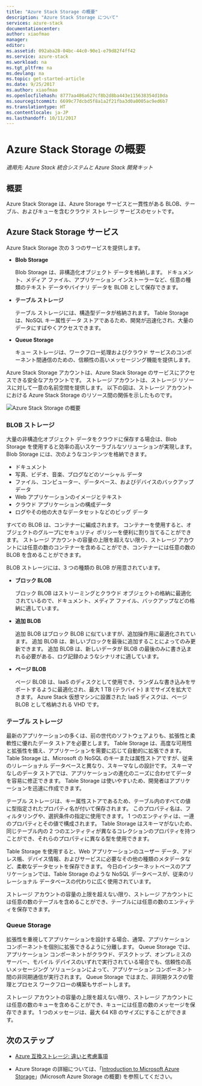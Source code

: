```yaml
---
title: "Azure Stack Storage の概要"
description: "Azure Stack Storage について"
services: azure-stack
documentationcenter: 
author: xiaofmao
manager: 
editor: 
ms.assetid: 092aba28-04bc-44c0-90e1-e79d82f4ff42
ms.service: azure-stack
ms.workload: na
ms.tgt_pltfrm: na
ms.devlang: na
ms.topic: get-started-article
ms.date: 9/25/2017
ms.author: xiaofmao
ms.openlocfilehash: 8777aa486a627cf8b2d8ba443e115638354d10da
ms.sourcegitcommit: 6699c77dcbd5f8a1a2f21fba3d0a0005ac9ed6b7
ms.translationtype: HT
ms.contentlocale: ja-JP
ms.lasthandoff: 10/11/2017
---
```

# <a name="introduction-to-azure-stack-storage"></a>Azure Stack Storage の概要

*適用先: Azure Stack 統合システムと Azure Stack 開発キット*

## <a name="overview"></a>概要
Azure Stack Storage は、Azure Storage サービスと一貫性がある BLOB、テーブル、およびキューを含むクラウド ストレージ サービスのセットです。

## <a name="azure-stack-storage-services"></a>Azure Stack Storage サービス
Azure Stack Storage 次の 3 つのサービスを提供します。

* **Blob Storage** 

    Blob Storage は、非構造化オブジェクト データを格納します。 ドキュメント、メディア ファイル、アプリケーション インストーラーなど、任意の種類のテキスト データやバイナリ データを BLOB として保存できます。
* **テーブル ストレージ** 

    テーブル ストレージには、構造型データが格納されます。 Table Storage は、NoSQL キー属性データ ストアであるため、開発が迅速化され、大量のデータにすばやくアクセスできます。
* **Queue Storage** 

    キュー ストレージは、ワークフロー処理およびクラウド サービスのコンポーネント間通信のための、信頼性の高いメッセージング機能を提供します。

Azure Stack Storage アカウントは、Azure Stack Storage のサービスにアクセスできる安全なアカウントです。 ストレージ アカウントは、ストレージ リソースに対して一意の名前空間を提供します。 以下の図は、ストレージ アカウントにおける Azure Stack Storage のリソース間の関係を示したものです。

![Azure Stack Storage の概要](media/azure-stack-storage-overview/AzureStackStorageOverview.png)


### <a name="blob-storage"></a>BLOB ストレージ

大量の非構造化オブジェクト データをクラウドに保存する場合は、Blob Storage を使用すると効率の高いスケーラブルなソリューションが実現します。 Blob Storage には、次のようなコンテンツを格納できます。

* ドキュメント
* 写真、ビデオ、音楽、ブログなどのソーシャル データ
* ファイル、コンピューター、データベース、およびデバイスのバックアップ データ
* Web アプリケーションのイメージとテキスト
* クラウド アプリケーションの構成データ
* ログやその他の大きなデータセットなどのビッグ データ

すべての BLOB は、コンテナーに編成されます。 コンテナーを使用すると、オブジェクトのグループにセキュリティ ポリシーを便利に割り当てることができます。 ストレージ アカウントの容量の上限を超えない限り、ストレージ アカウントには任意の数のコンテナーを含めることができ、コンテナーには任意の数の BLOB を含めることができます。

BLOB ストレージには、3 つの種類の BLOB が用意されています。 
* **ブロック BLOB** 

    ブロック BLOB はストリーミングとクラウド オブジェクトの格納に最適化されているので、ドキュメント、メディア ファイル、バックアップなどの格納に適しています。
* **追加 BLOB** 

    追加 BLOB はブロック BLOB に似ていますが、追加操作用に最適化されています。 追加 BLOB は、新しいブロックを最後に追加することによってのみ更新できます。 追加 BLOB は、新しいデータが BLOB の最後のみに書き込まれる必要がある、ログ記録のようなシナリオに適しています。
* **ページ BLOB** 

    ページ BLOB は、IaaS のディスクとして使用でき、ランダムな書き込みをサポートするように最適化され、最大 1 TB (テラバイト) までサイズを拡大できます。 Azure Stack 仮想マシンに設置された IaaS ディスクは、ページ BLOB として格納される VHD です。


### <a name="table-storage"></a>テーブル ストレージ
最新のアプリケーションの多くは、前の世代のソフトウェアよりも、拡張性と柔軟性に優れたデータ ストアを必要とします。 Table Storage は、高度な可用性と拡張性を備え、アプリケーションを需要に応じて自動的に拡張できます。 Table Storage は、Microsoft の NoSQL のキーまたは属性ストアですが、従来のリレーショナル データベースと異なり、スキーマなしの設計です。 スキーマなしのデータ ストアでは、アプリケーションの進化のニーズに合わせてデータを容易に修正できます。 Table Storage は使いやすいため、開発者はアプリケーションを迅速に作成できます。

テーブル ストレージは、キー属性ストアであるため、テーブル内のすべての値に型指定されたプロパティ名が付いて保存されます。 このプロパティ名は、フィルタリングや、選択条件の指定に使用できます。 1 つのエンティティは、一連のプロパティとその値で構成されます。 Table Storage はスキーマがないため、同じテーブル内の 2 つのエンティティが異なるコレクションのプロパティを持つことができ、それらのプロパティに異なる型を使用できます。

Table Storage を使用すると、Web アプリケーションのユーザー データ、アドレス帳、デバイス情報、およびサービスに必要なその他の種類のメタデータなど、柔軟なデータセットを保存できます。 今日のインターネットベースのアプリケーションでは、Table Storage のような NoSQL データベースが、従来のリレーショナル データベースの代わりに広く使用されています。

ストレージ アカウントの容量の上限を超えない限り、ストレージ アカウントには任意の数のテーブルを含めることができ、テーブルには任意の数のエンティティを保存できます。

### <a name="queue-storage"></a>Queue Storage
拡張性を重視してアプリケーションを設計する場合、通常、アプリケーション コンポーネントを個別に拡張できるように分離します。 Queue Storage では、アプリケーション コンポーネントがクラウド、デスクトップ、オンプレミスのサーバー、モバイル デバイスのいずれで実行されている場合でも、信頼性の高いメッセージング ソリューションによって、アプリケーション コンポーネント間の非同期通信が実行されます。 Queue Storage ではまた、非同期タスクの管理とプロセス ワークフローの構築もサポートします。

ストレージ アカウントの容量の上限を超えない限り、ストレージ アカウントには任意の数のキューを含めることができ、キューには任意の数のメッセージを保存できます。 1 つのメッセージは、最大 64 KB のサイズにすることができます。

## <a name="next-steps"></a>次のステップ
* [Azure 互換ストレージ: 違いと考慮事項](azure-stack-acs-differences.md)

* Azure Storage の詳細については、「[Introduction to Microsoft Azure Storage](../../storage/common/storage-introduction.md)」(Microsoft Azure Storage の概要) を参照してください。

